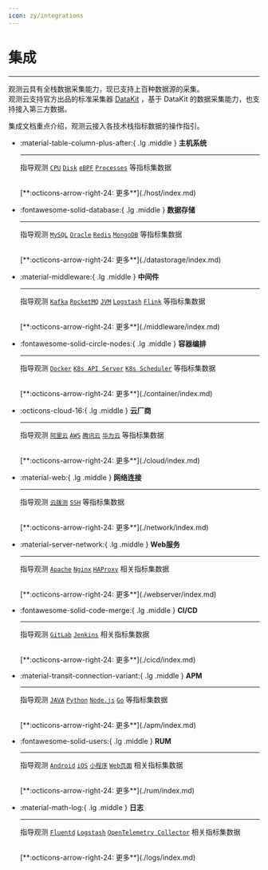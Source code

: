 ```yaml
---
icon: zy/integrations
---
```


# 集成

---

观测云具有全栈数据采集能力，现已支持上百种数据源的采集。<br/>
观测云支持官方出品的标准采集器 [DataKit](../datakit/) ，基于 DataKit 的数据采集能力，也支持接入第三方数据。

集成文档重点介绍，观测云接入各技术栈指标数据的操作指引。


<div class="grid cards" markdown>

-   :material-table-column-plus-after:{ .lg .middle } __主机系统__

    ---

    指导观测 [`CPU`](./host/default/index.md) [`Disk`](./host/default/index.md) [`eBPF`](./host/ebpf.md) [`Processes`](./host/processes.md) 等指标集数据

    <br/>
    [**:octicons-arrow-right-24: 更多**](./host/index.md)


-   :fontawesome-solid-database:{ .lg .middle } __数据存储__

    ---

    指导观测 [`MySQL`](./datastorage/mysql.md) [`Oracle`](./datastorage/oracle.md) [`Redis`](./datastorage/redis.md) [`MongoDB`](./datastorage/mongodb.md) 等指标集数据

    <br/>
    [**:octicons-arrow-right-24: 更多**](./datastorage/index.md)

-   :material-middleware:{ .lg .middle } __中间件__

    ---

    指导观测 [`Kafka`](./middleware/kafka.md) [`RocketMQ`](./middleware/rocketmq.md) [`JVM`](./middleware/jvm.md) [`Logstash`](./middleware/logstash-metrics.md) [`Flink`](./middleware/flink.md) 等指标集数据

    <br/>
    [**:octicons-arrow-right-24: 更多**](./middleware/index.md)

-   :fontawesome-solid-circle-nodes:{ .lg .middle } __容器编排__

    ---

    指导观测 [`Docker`](./container/docker.md) [`K8s API Server`](./container/kubernetes-api-server.md) [`K8s Scheduler`](./container/kube-scheduler.md) 等指标集数据

    <br/>
    [**:octicons-arrow-right-24: 更多**](./container/index.md)

-   :octicons-cloud-16:{ .lg .middle } __云厂商__

    ---

    指导观测 [`阿里云`](./cloud/aliyun/aliyun-prod-func.md) [`AWS`](./cloud/aws/aws-prod-func.md) [`腾讯云`](./cloud/tencent/tencent-prod-func.md) [`华为云`](./cloud/huawei/huawei-prod-func.md) 等指标集数据

    <br/>
    [**:octicons-arrow-right-24: 更多**](./cloud/index.md)


-   :material-web:{ .lg .middle } __网络连接__

    ---

    指导观测 [`云拨测`](./network/ping.md) [`SSH`](./network/ssh.md) 等指标集数据

    <br/>
    [**:octicons-arrow-right-24: 更多**](./network/index.md)

-   :material-server-network:{ .lg .middle } __Web服务__

    ---

    指导观测 [`Apache`](./webserver/apache.md) [`Nginx`](./webserver/nginx.md) [`HAProxy`](./webserver/haproxy.md) 相关指标集数据

    <br/>
    [**:octicons-arrow-right-24: 更多**](./webserver/index.md)

-   :fontawesome-solid-code-merge:{ .lg .middle } __CI/CD__

    ---

    指导观测 [`GitLab`](./cicd/gitlab.md) [`Jenkins`](./cicd/jenkins.md) 相关指标集数据

    <br/>
    [**:octicons-arrow-right-24: 更多**](./cicd/index.md)

-   :material-transit-connection-variant:{ .lg .middle } __APM__

    ---

    指导观测 [`JAVA`](./apm/ddtrace-java.md) [`Python`](./apm/ddtrace-python.md) [`Node.js`](./apm/ddtrace-nodejs.md) [`Go`](./apm/ddtrace-golang.md) 等指标集数据

    <br/>
    [**:octicons-arrow-right-24: 更多**](./apm/index.md)

-   :fontawesome-solid-users:{ .lg .middle } __RUM__

    ---

    指导观测 [`Android`](./rum/rum-android.md) [`iOS`](./rum/rum-ios.md) [`小程序`](./rum/rum-miniapp.md) [`Web页面`](./rum/rum-web-h5.md) 相关指标集数据

    <br/>
    [**:octicons-arrow-right-24: 更多**](./rum/index.md)

-   :material-math-log:{ .lg .middle } __日志__

    ---

    指导观测 [`Fluentd`](./logs/fluentd.md) [`Logstash`](./logs/logstash.md) [`OpenTelemetry Collector`](./logs/opentelemetry-collector.md) 相关指标集数据

    <br/>
    [**:octicons-arrow-right-24: 更多**](./logs/index.md)

</div>
